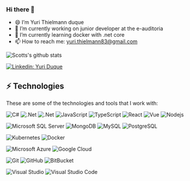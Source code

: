 
### Hi there 👋

- 😄 I’m Yuri Thielmann duque
- 🔭 I’m currently working on junior developer at the e-auditoria
- 🌱 I’m currently learning docker with .net core
- 📫 How to reach me: yuri.thielmann83@gmail.com


![Scotts's github stats](https://github-readme-stats.vercel.app/api?username=yuriDuque&show_icons=true)

[![Linkedin: Yuri Duque](https://img.shields.io/badge/-Linkedin-blue?style=flat-square&logo=Linkedin&logoColor=white&link=https://www.linkedin.com/in/yuri-duque/)](https://www.linkedin.com/in/yuri-duque/)

## ⚡ Technologies

These are some of the technologies and tools that I work with:


![C#](https://img.shields.io/badge/-C%20Sharp-239120?style=flat-&logo=C%20sharp)
![.Net](https://img.shields.io/badge/-.Net-5c2d91?style=flat-square&logo=.net)
![.Net](https://img.shields.io/badge/-.Net%20Core-5c2d91?style=flat-square&logo=.net)
![JavaScript](https://img.shields.io/badge/-JavaScript-black?style=flat-square&logo=javascript)
![TypeScript](https://img.shields.io/badge/-TypeScript-007ACC?style=flat-square&logo=typescript)
![React](https://img.shields.io/badge/-React-61dafb?style=flat-square&logo=react&logoColor=white)
![Vue](https://img.shields.io/badge/-Vue-4fc08d?style=flat-square&logo=Vue.js&logoColor=white)
![Nodejs](https://img.shields.io/badge/-Nodejs-339933?style=flat-square&logo=Node.js&logoColor=white)


![Microsoft SQL Server](https://img.shields.io/badge/-SQL%20Server-CC2927?style=flat-square&logo=microsoft-sql-server&logoColor=white)
![MongoDB](https://img.shields.io/badge/-MongoDB-47a248?style=flat-square&logo=mongodb&logoColor=white)
![MySQL](https://img.shields.io/badge/-MySQL-4479A1?style=flat-square&logo=mysql&logoColor=white)
![PostgreSQL](https://img.shields.io/badge/-PostgreSQL-336791?style=flat-square&logo=PostgreSQL&logoColor=white)


![Kubernetes](https://img.shields.io/badge/-Kubernetes-326CE5?style=flat-square&logo=Kubernetes&logoColor=white)
![Docker](https://img.shields.io/badge/-Docker-2496ED?style=flat-square&logo=docker&logoColor=white)


![Microsoft Azure](https://img.shields.io/badge/Microsoft%20Azure-0089D6?style=flat-square&logo=microsoft-azure&logoColor=white)
![Google Cloud](https://img.shields.io/badge/Google%20Cloud-4285F4?style=flat-square&logo=google-cloud&logoColor=white)


![Git](https://img.shields.io/badge/-Git-black?style=flat-square&logo=git)
![GitHub](https://img.shields.io/badge/-GitHub-181717?style=flat-square&logo=github)
![BitBucket](https://img.shields.io/badge/-BitBucket-darkblue?style=flat-square&logo=bitbucket)


![Visual Studio](https://img.shields.io/badge/-Visual%20Studio-5c2d91?style=flat-square&logo=visual-studio&logoColor=white)
![Visual Studio Code](https://img.shields.io/badge/-VSCode-007ACC?style=flat-square&logo=visual-studio-code&logoColor=white)



